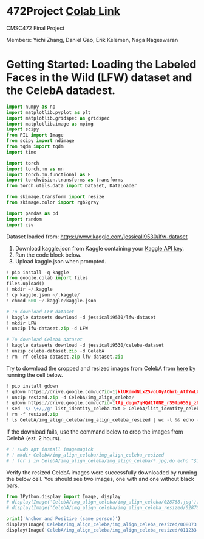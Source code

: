 # 472Project [Colab Link](https://colab.research.google.com/drive/1HloPmg2NdLmXcCpRPS5qcaLezRQ7oW6X?usp=sharing)

CMSC472 Final Project

Members: Yichi Zhang, Daniel Gao, Erik Kelemen, Naga Nageswaran

# Getting Started: Loading the Labeled Faces in the Wild (LFW) dataset and the CelebA datadest.

```python
import numpy as np
import matplotlib.pyplot as plt
import matplotlib.gridspec as gridspec
import matplotlib.image as mpimg
import scipy
from PIL import Image
from scipy import ndimage
from tqdm import tqdm
import time

import torch
import torch.nn as nn
import torch.nn.functional as F
import torchvision.transforms as transforms
from torch.utils.data import Dataset, DataLoader

from skimage.transform import resize
from skimage.color import rgb2gray

import pandas as pd
import random
import csv
```

Dataset loaded from: https://www.kaggle.com/jessicali9530/lfw-dataset

1. Download kaggle.json from Kaggle containing your [Kaggle API key](https://www.kaggle.com/docs/api).
2. Run the code block below.
3. Upload kaggle.json when prompted.
    
```python
! pip install -q kaggle
from google.colab import files
files.upload()
! mkdir ~/.kaggle
! cp kaggle.json ~/.kaggle/
! chmod 600 ~/.kaggle/kaggle.json

# To download LFW dataset
! kaggle datasets download -d jessicali9530/lfw-dataset
! mkdir LFW
! unzip lfw-dataset.zip -d LFW

# To download CelebA dataset
! kaggle datasets download -d jessicali9530/celeba-dataset
! unzip celeba-dataset.zip -d CelebA
! rm -rf celeba-dataset.zip lfw-dataset.zip
```

Try to download the cropped and resized images from CelebA from [here](https://drive.google.com/file/d/1jklUKdmdNixZ5voLOyAChrb_AtfYwLUs/view?usp=sharing) by running the cell below.

```python
! pip install gdown
! gdown https://drive.google.com/uc?id=1jklUKdmdNixZ5voLOyAChrb_AtfYwLUs
! unzip resized.zip -d CelebA/img_align_celeba/
! gdown https://drive.google.com/uc?id=1tAj_dqgm7qHQd1T0NE_rS9fp655j_z8j
! sed 's/ \+/,/g' list_identity_celeba.txt > CelebA/list_identity_celeba.csv && rm list_identity_celeba.txt
! rm -f resized.zip
! ls CelebA/img_align_celeba/img_align_celeba_resized | wc -l && echo -n " resized images from CelebA have been downloaded successfully."
```

If the download fails, use the command below to crop the images from CelebA (est. 2 hours).

```python
# ! sudo apt install imagemagick
# ! mkdir CelebA/img_align_celeba/img_align_celeba_resized
# ! for i in CelebA/img_align_celeba/img_align_celeba/*.jpg;do echo "$i" | cut -d '/' -f 4 && convert "$i" -resize 250x250 -background black -gravity center -extent 250x250 "CelebA/img_align_celeba/img_align_celeba_resized/$(echo "$i" | cut -d '/' -f 4)";done
```

Verify the resized CelebA images were successfully downloaded by running the below cell. You should see two images, one with and one without black bars.

```python
from IPython.display import Image, display
# display(Image('CelebA/img_align_celeba/img_align_celeba/028768.jpg')) # original image
# display(Image('CelebA/img_align_celeba/img_align_celeba_resized/028768.jpg')) # resized to 250x250

print('Anchor and Positive (same person)')
display(Image('CelebA/img_align_celeba/img_align_celeba_resized/008073.jpg'))
display(Image('CelebA/img_align_celeba/img_align_celeba_resized/011233.jpg'))
```
